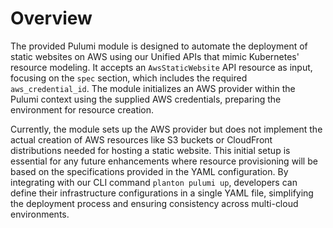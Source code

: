 # Overview

The provided Pulumi module is designed to automate the deployment of static websites on AWS using our Unified APIs that mimic Kubernetes' resource modeling. It accepts an `AwsStaticWebsite` API resource as input, focusing on the `spec` section, which includes the required `aws_credential_id`. The module initializes an AWS provider within the Pulumi context using the supplied AWS credentials, preparing the environment for resource creation.

Currently, the module sets up the AWS provider but does not implement the actual creation of AWS resources like S3 buckets or CloudFront distributions needed for hosting a static website. This initial setup is essential for any future enhancements where resource provisioning will be based on the specifications provided in the YAML configuration. By integrating with our CLI command `planton pulumi up`, developers can define their infrastructure configurations in a single YAML file, simplifying the deployment process and ensuring consistency across multi-cloud environments.
